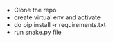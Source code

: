 - Clone the repo
- create virtual env and activate
- do pip install -r requirements.txt
 - run snake.py file
